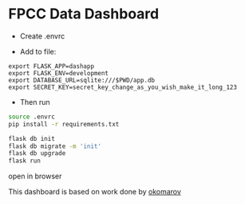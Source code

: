 # FPCC Data Dashboard

 - Create .envrc

 - Add to file:

```
export FLASK_APP=dashapp
export FLASK_ENV=development
export DATABASE_URL=sqlite:///$PWD/app.db
export SECRET_KEY=secret_key_change_as_you_wish_make_it_long_123
```

- Then run

```bash
source .envrc
pip install -r requirements.txt

flask db init
flask db migrate -m 'init'
flask db upgrade
flask run
```

open in browser

This dashboard is based on work done by [okomarov](https://github.com/okomarov/dash_on_flask)
